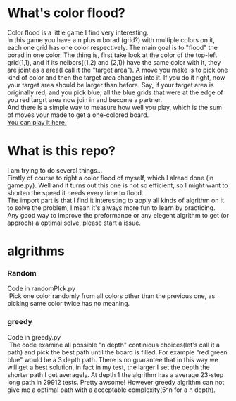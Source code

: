 # What's color flood?
  Color flood is a little game I find very interesting.<br>
  In this game you have a n plus n borad (grid?) with multiple colors on it, each one grid has one color respectively. The main goal is to "flood" the borad in one color. The thing is, first take look at the color of the top-left grid(1,1), and if its neibors((1,2) and (2,1)) have the same color with it, they are joint as a area(I call it the "target area"). A move you make is to pick one kind of color and then the target area changes into it. If you do it right, now your target area should be larger than before. Say, if your target area is originally red, and you pick blue, all the blue grids that were at the edge of you red targrt area now join in and become a partner.<br>
  And there is a simple way to measure how well you play, which is the sum of moves your made to get a one-colored board.<br>
  [You can play it here.](http://unixpapa.com/floodit/)

# What is this repo?
  I am trying to do several things...<br>
  Firstly of course to right a color flood of myself, which I alread done (in game.py). Well and it turns out this one is not so efficient, so I might want to shorten the speed it needs every time to flood.<br>
  The import part is that I find it interesting to apply all kinds of algrithm on it to solve the problem, I mean it's always more fun to learn by practicing.<br>
  Any good way to improve the preformance or any elegent algrithm to get (or approch) a optimal solve, please start a issue.

# algrithms
### Random
  Code in randomPIck.py<br>
  Pick one color randomly from all colors other than the previous one, as picking same color twice has no meaning.
### greedy
  Code in greedy.py<br>
  The code examine all possible "n depth" continious choices(let's call it a path) and pick the best path until the board is filled. For example "red green blue" would be a 3 depth path. There is no guarantee that in this way we will get a best solution, in fact in my test, the larger I set the depth the shorter path I get averagely. At depth 1 the algrithm has a average 23-step long path in 29912 tests. Pretty awsome! However greedy algrithm can not give me a optimal path with a acceptable complexity(5^n for a n depth).

